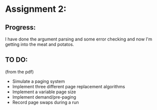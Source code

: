 # Assignment 2:

## Progress:

I have done the argument parsing and some error checking and now I'm getting into the meat and potatos.

## TO DO:
(from the pdf)
* Simulate a paging system
* Implement three different page replacement algorithms
* Implement a variable page size
* Implement demand/pre-paging
* Record page swaps during a run
